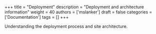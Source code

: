 +++
title = "Deployment"
description = "Deployment and architecture information"
weight = 40
authors = ['mslanker']
draft = false
categories = ['Documentation']
tags = []
+++


Understanding the deployment process and site architecture.
